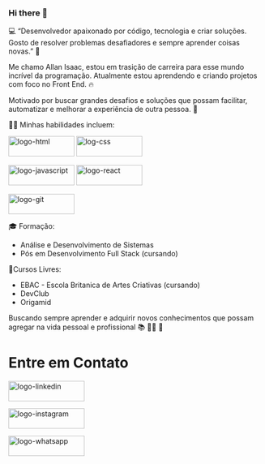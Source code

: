 ### Hi there 👋

:computer: “Desenvolvedor apaixonado por código, tecnologia e criar soluções. Gosto de resolver problemas desafiadores e sempre aprender coisas novas.” 🚀

Me chamo Allan Isaac, estou em trasição de carreira para esse mundo incrível da programação. Atualmente estou aprendendo e criando projetos com foco no Front End. :fire:

Motivado por buscar grandes desafios e soluções que possam facilitar, automatizar e melhorar a experiência de outra pessoa. :muscle:

👨‍💻 Minhas habilidades incluem:


<img height="40px" width="130px" src="https://img.shields.io/badge/HTML5-E34F26?style=for-the-badge&logo=html5&logoColor=white" alt="logo-html"> <img height="40px" width="130px" src="https://img.shields.io/badge/CSS3-1572B6?style=for-the-badge&logo=css3&logoColor=white" alt="log-css" >

<img height="40px" width="130px" src="https://img.shields.io/badge/JavaScript-F7DF1E?style=for-the-badge&logo=javascript&logoColor=black" alt="logo-javascript"> <img height="40px" width="130px" src="https://img.shields.io/badge/React-20232A?style=for-the-badge&logo=react&logoColor=61DAFB" alt="logo-react">

<img height="40px" width="130px" src="https://img.shields.io/badge/GitHub-100000?style=for-the-badge&logo=github&logoColor=white" alt="logo-git">


:mortar_board: Formação:
- Análise e Desenvolvimento de Sistemas
- Pós em Desenvolvimento Full Stack (cursando)

🌟Cursos Livres:
- EBAC - Escola Britanica de Artes Criativas (cursando)
- DevClub
- Origamid 


Buscando sempre aprender e adquirir novos conhecimentos que possam agregar na vida pessoal e profissional :books: 👨‍💻 🚀


<h1>Entre em Contato</h1>

<a href="https://www.linkedin.com/in/allan-isaac-b794b9207/"><img width="150px" height="40px" src="https://img.shields.io/badge/LinkedIn-0077B5?style=for-the-badge&logo=linkedin&logoColor=white" alt="logo-linkedin"></a>

<a href="https://www.instagram.com/allanisaac14/"><img width="150px" height="40px" src="https://img.shields.io/badge/Instagram-E4405F?style=for-the-badge&logo=instagram&logoColor=white" alt="logo-instagram"></a>

<a href="https://wa.me/5585986065542"><img width="150px" height="40px" src="https://img.shields.io/badge/WhatsApp-25D366?style=for-the-badge&logo=whatsapp&logoColor=white" alt="logo-whatsapp"></a>


